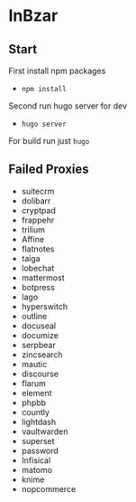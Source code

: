# InBzar

## Start

First install npm packages

- `npm install`

Second run hugo server for dev

- `hugo server`

For build run just `hugo`

## Failed Proxies

- suitecrm
- dolibarr
- cryptpad
- frappehr
- trilium
- Affine
- flatnotes
- taiga
- lobechat
- mattermost
- botpress
- lago
- hyperswitch
- outline
- docuseal
- documize
- serpbear
- zincsearch
- mautic
- discourse
- flarum
- element
- phpbb
- countly
- lightdash
- vaultwarden
- superset
- password
- Infisical
- matomo
- knime
- nopcommerce
